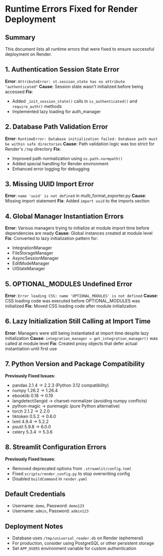 # Runtime Errors Fixed for Render Deployment

## Summary
This document lists all runtime errors that were fixed to ensure successful deployment on Render.

## 1. Authentication Session State Error
**Error**: `AttributeError: st.session_state has no attribute "authenticated"`
**Cause**: Session state wasn't initialized before being accessed
**Fix**: 
- Added `_init_session_state()` calls in `is_authenticated()` and `require_auth()` methods
- Implemented lazy loading for auth_manager

## 2. Database Path Validation Error
**Error**: `RuntimeError: Database initialization failed: Database path must be within safe directories`
**Cause**: Path validation logic was too strict for Render's `/tmp` directory
**Fix**: 
- Improved path normalization using `os.path.normpath()`
- Added special handling for Render environment
- Enhanced error logging for debugging

## 3. Missing UUID Import Error
**Error**: `name 'uuid' is not defined` in multi_format_exporter.py
**Cause**: Missing import statement
**Fix**: Added `import uuid` to the imports section

## 4. Global Manager Instantiation Errors
**Error**: Various managers trying to initialize at module import time before dependencies are ready
**Cause**: Global instances created at module level
**Fix**: Converted to lazy initialization pattern for:
- IntegrationManager
- FileStorageManager
- AsyncSessionManager
- EditModeManager
- UIStateManager

## 5. OPTIONAL_MODULES Undefined Error
**Error**: `Error loading CSS: name 'OPTIONAL_MODULES' is not defined`
**Cause**: CSS loading code was executed before OPTIONAL_MODULES was initialized
**Fix**: Moved CSS loading code after module initialization

## 6. Lazy Initialization Still Calling at Import Time
**Error**: Managers were still being instantiated at import time despite lazy initialization
**Cause**: `integration_manager = get_integration_manager()` was called at module level
**Fix**: Created proxy objects that defer actual instantiation until first use

## 7. Python Version and Package Compatibility
**Previously Fixed Issues**:
- pandas 2.1.4 → 2.2.3 (Python 3.12 compatibility)
- numpy 1.26.2 → 1.26.4
- ebooklib 0.18 → 0.19
- langdetect/langid → charset-normalizer (avoiding numpy conflicts)
- python-magic → puremagic (pure Python alternative)
- torch 2.1.2 → 2.2.0
- tiktoken 0.5.2 → 0.6.0
- lxml 4.9.4 → 5.2.2
- psutil 5.9.8 → 6.0.0
- celery 5.3.4 → 5.3.6

## 8. Streamlit Configuration Errors
**Previously Fixed Issues**:
- Removed deprecated options from `.streamlit/config.toml`
- Fixed `scripts/render_config.py` to stop overwriting config
- Disabled `buildCommand` in `render.yaml`

## Default Credentials
- Username: `demo`, Password: `demo123`
- Username: `admin`, Password: `admin123`

## Deployment Notes
- Database uses `/tmp/universal_reader.db` on Render (ephemeral)
- For production, consider using PostgreSQL or other persistent storage
- Set `APP_USERS` environment variable for custom authentication
